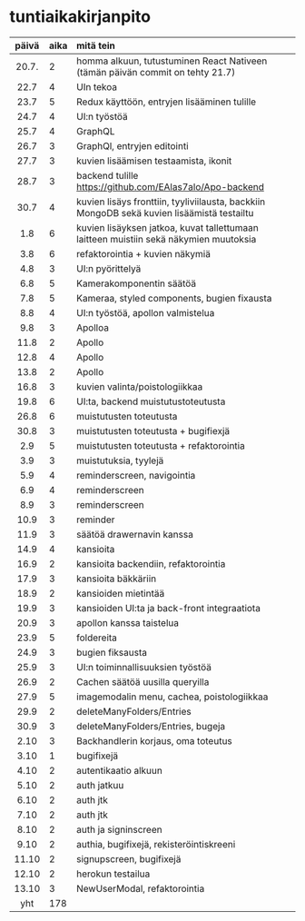 # tuntiaikakirjanpito

| päivä | aika | mitä tein  |
| :----:|:-----| :-----|
| 20.7. | 2    | homma alkuun, tutustuminen React Nativeen (tämän päivän commit on tehty 21.7) |
| 22.7  | 4    | UIn tekoa
| 23.7  | 5    | Redux käyttöön, entryjen lisääminen tulille 
| 24.7  | 4    | UI:n työstöä
| 25.7  | 4    | GraphQL
| 26.7  | 3    | GraphQl, entryjen editointi
| 27.7  | 3    | kuvien lisäämisen testaamista, ikonit
| 28.7  | 3    | backend tulille https://github.com/EAlas7alo/Apo-backend
| 30.7  | 4    | kuvien lisäys fronttiin, tyyliviilausta, backkiin MongoDB sekä kuvien lisäämistä testailtu
| 1.8   | 6    | kuvien lisäyksen jatkoa, kuvat tallettumaan laitteen muistiin sekä näkymien muutoksia
| 3.8   | 6    | refaktorointia + kuvien näkymiä
| 4.8   | 3    | UI:n pyörittelyä
| 6.8   | 5    | Kamerakomponentin säätöä
| 7.8   | 5    | Kameraa, styled components, bugien fixausta
| 8.8   | 4    | UI:n työstöä, apollon valmistelua
| 9.8   | 3    | Apolloa
| 11.8  | 2    | Apollo
| 12.8  | 4    | Apollo
| 13.8  | 2    | Apollo
| 16.8  | 3    | kuvien valinta/poistologiikkaa
| 19.8  | 6    | UI:ta, backend muistutustoteutusta
| 26.8  | 6    | muistutusten toteutusta
| 30.8  | 3    | muistutusten toteutusta + bugifiexjä
| 2.9   | 5    | muistutusten toteutusta + refaktorointia
| 3.9   | 3    | muistutuksia, tyylejä
| 5.9   | 4    | reminderscreen, navigointia 
| 6.9   | 4    | reminderscreen
| 8.9   | 3    | reminderscreen
| 10.9  | 3    | reminder
| 11.9  | 3    | säätöä drawernavin kanssa
| 14.9  | 4    | kansioita
| 16.9  | 2    | kansioita backendiin, refaktorointia
| 17.9  | 3    | kansioita bäkkäriin
| 18.9  | 2    | kansioiden mietintää
| 19.9  | 3    | kansioiden UI:ta ja back-front integraatiota
| 20.9  | 3    | apollon kanssa taistelua
| 23.9  | 5    | foldereita
| 24.9  | 3    | bugien fiksausta
| 25.9  | 3    | UI:n toiminnallisuuksien työstöä
| 26.9  | 2    | Cachen säätöä uusilla queryilla
| 27.9  | 5    | imagemodalin menu, cachea, poistologiikkaa
| 29.9  | 2    | deleteManyFolders/Entries
| 30.9  | 3    | deleteManyFolders/Entries, bugeja
| 2.10  | 3    | Backhandlerin korjaus, oma toteutus 
| 3.10  | 1    | bugifixejä
| 4.10  | 2    | autentikaatio alkuun
| 5.10  | 2    | auth jatkuu
| 6.10  | 2    | auth jtk
| 7.10  | 2    | auth jtk
| 8.10  | 2    | auth ja signinscreen
| 9.10  | 2    | authia, bugifixejä, rekisteröintiskreeni
| 11.10 | 2    | signupscreen, bugifixejä
| 12.10 | 2    | herokun testailua
| 13.10 | 3    | NewUserModal, refaktorointia
| yht   | 178  | | 
